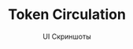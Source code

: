 ---
layout: embed
permalink: apps/mint/architectures/token-circulation/ui-screens
lang: ru
page_id: apps-mint-architectures-token-circulation-screens


title: Token Circulation
subtitle: UI Скриншоты
backUrl: /ru/apps/mint/architectures/token-circulation

description: Screens
---